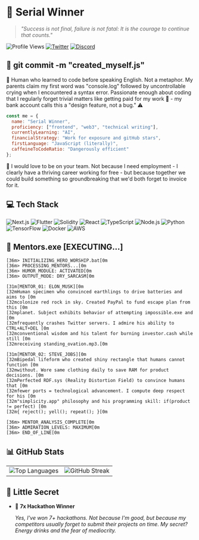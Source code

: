 # 👑 Serial Winner

> *"Success is not final, failure is not fatal: It is the courage to continue that counts."*

![Profile Views](https://komarev.com/ghpvc/?username=serialwinner&color=blueviolet)
[![Twitter](https://img.shields.io/twitter/follow/serialwinner?style=social)](https://twitter.com/@emekabuike)
[![Discord](https://img.shields.io/twitter/url?label=Discord&logo=discord&style=social&url=https%3A%2F%2Fdiscord.gg%2Fchukwuemeka0889)](https://discord.gg/chukwuemeka0889)



## 🧬 git commit -m "created_myself.js"

🤖 Human who learned to code before speaking English. Not a metaphor. My parents claim my first word was "console.log" followed by uncontrollable crying when I encountered a syntax error. Passionate enough about coding that I regularly forget trivial matters like getting paid for my work 💸 - my bank account calls this a "design feature, not a bug." ⚠️

```javascript
const me = {
  name: "Serial Winner",                                        
  proficiency: ["frontend", "web3", "technical writing"],
  currentlyLearning: "AI",   
  financialStrategy: "Work for exposure and gitHub stars",    
  firstLanguage: "JavaScript (literally)",                   
  caffeineToCodeRatio: "Dangerously efficient"           
};
```

🤝 I would love to be on your team. Not because I need employment - I clearly have a thriving career working for free - but because together we could build something so groundbreaking that we'd both forget to invoice for it. 



## 💻 Tech Stack

![Next.js](https://img.shields.io/badge/-Next.js-000000?style=flat&logo=next.js)
![Flutter](https://img.shields.io/badge/-Flutter-02569B?style=flat&logo=flutter)
![Solidity](https://img.shields.io/badge/-Solidity-363636?style=flat&logo=solidity)
![React](https://img.shields.io/badge/-React-61DAFB?style=flat&logo=react&logoColor=white)
![TypeScript](https://img.shields.io/badge/-TypeScript-3178C6?style=flat&logo=typescript&logoColor=white)
![Node.js](https://img.shields.io/badge/-Node.js-339933?style=flat&logo=node.js&logoColor=white)
![Python](https://img.shields.io/badge/-Python-3776AB?style=flat&logo=python&logoColor=white)
![TensorFlow](https://img.shields.io/badge/-TensorFlow-FF6F00?style=flat&logo=tensorflow&logoColor=white)
![Docker](https://img.shields.io/badge/-Docker-2496ED?style=flat&logo=docker&logoColor=white)
![AWS](https://img.shields.io/badge/-AWS-232F3E?style=flat&logo=amazon-aws)



## 🌟 Mentors.exe [EXECUTING...]

```ansi
[36m> INITIALIZING_HERO_WORSHIP.bat[0m
[36m> PROCESSING_MENTORS...[0m
[36m> HUMOR_MODULE: ACTIVATED[0m
[36m> OUTPUT_MODE: DRY_SARCASM[0m

[31m[MENTOR_01: ELON_MUSK][0m
[32mHuman specimen who convinced earthlings to drive batteries and aims to [0m
[32mcolonize red rock in sky. Created PayPal to fund escape plan from this [0m
[32mplanet. Subject exhibits behavior of attempting impossible.exe and [0m
[32mfrequently crashes Twitter servers. I admire his ability to CTRL+ALT+DEL [0m
[32mconventional wisdom and his talent for burning investor.cash while still [0m
[32mreceiving standing_ovation.mp3.[0m

[31m[MENTOR_02: STEVE_JOBS][0m
[32mBipedal lifeform who created shiny rectangle that humans cannot function [0m
[32mwithout. Wore same clothing daily to save RAM for product decisions. [0m
[32mPerfected RDF.sys (Reality Distortion Field) to convince humans that [0m
[32mfewer ports = technological advancement. I compute deep respect for his [0m
[32m"simplicity.app" philosophy and his programming skill: if(product != perfect) [0m
[32m{ reject(); yell(); repeat(); }[0m

[36m> MENTOR_ANALYSIS_COMPLETE[0m
[36m> ADMIRATION_LEVELS: MAXIMUM[0m
[36m> END_OF_LINE[0m
```


## 📊 GitHub Stats

<table>
  <tr>
    <td align="center">
      <img src="https://github-readme-stats.vercel.app/api/top-langs/?username=nwakakukaks&theme=radical&layout=compact" alt="Top Languages" />
    </td>
    <td align="center">
      <img src="https://github-readme-streak-stats.herokuapp.com/?user=nwakakukaks&theme=radical" alt="GitHub Streak" />
    </td>
  </tr>
</table>



## 🤫 Little Secret

- 🏅 **7x Hackathon Winner**
  
  *Yes, I've won 7+ hackathons. Not because I'm good, but because my competitors usually forget to submit their projects on time. My secret? Energy drinks and the fear of mediocrity.*

<!--
Fun fact: This README took more time to create than some of my hackathon projects. But at least it doesn't have any runtime errors... yet.
-->
